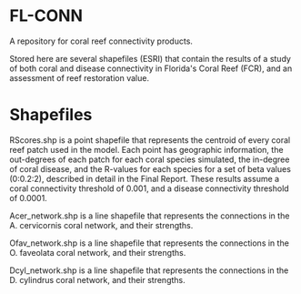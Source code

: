 # FL-CONN
A repository for coral reef connectivity products.

Stored here are several shapefiles (ESRI) that contain the results of a study of both coral and disease connectivity in Florida's Coral Reef (FCR), and an assessment of reef restoration value.

# Shapefiles

RScores.shp is a point shapefile that represents the centroid of every coral reef patch used in the model. Each point has geographic information, the out-degrees of each patch for each coral species simulated, the in-degree of coral disease, and the R-values for each species for a set of beta values (0:0.2:2), described in detail in the Final Report. These results assume a coral connectivity threshold of 0.001, and a disease connectivity threshold of 0.0001.

Acer_network.shp is a line shapefile that represents the connections in the A. cervicornis coral network, and their strengths.

Ofav_network.shp is a line shapefile that represents the connections in the O. faveolata coral network, and their strengths.

Dcyl_network.shp is a line shapefile that represents the connections in the D. cylindrus coral network, and their strengths.
